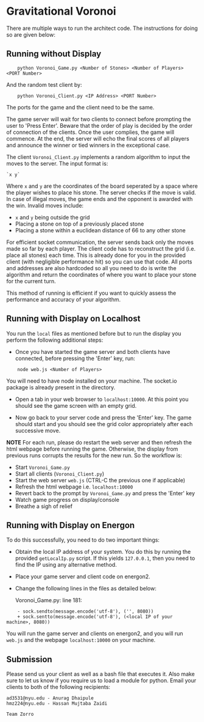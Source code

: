 # Gravitational Voronoi

There are multiple ways to run the architect code. The instructions for doing so are given below:

## Running without Display


```
	python Voronoi_Game.py <Number of Stones> <Number of Players> <PORT Number>
```

And the random test client by:

```
	python Voronoi_Client.py <IP Address> <PORT Number>
```

The ports for the game and the client need to be the same.

The game server will wait for two clients to connect before prompting the user to 'Press Enter'. Beware that the order of play is decided by the order of connection of the clients. Once the user complies, the game will commence. At the end, the server will echo the final scores of all players and announce the winner or tied winners in the exceptional case. 

The client `Voronoi_Client.py` implements a random algorithm to input the moves to the server. The input format is:

	`x y`

Where `x` and `y` are the coordinates of the board seperated by a space where the player wishes to place his stone. The server checks if the move is valid. In case of illegal moves, the game ends and the opponent is awarded with the win. Invalid moves include:

* `x` and `y` being outside the  grid
* Placing a stone on top of a previously placed stone
* Placing a stone within a euclidean distance of 66 to any other stone

For efficient socket communication, the server sends back only the moves made so far by each player. The client code has to reconstruct the grid (i.e. place all stones) each time. This is already done for you in the provided client (with negligible performance hit) so you can use that code. All ports and addresses are also hardcoded so all you need to do is write the algorithm and return the coordinates of where you want to place your stone for the current turn.

This method of running is efficient if you want to quickly assess the performance and accuracy of your algorithm.

## Running with Display on Localhost

You run the `local` files as mentioned before but to run the display you perform the following additional steps:

* Once you have started the game server and both clients have connected, before pressing the 'Enter' key, run:

```
	node web.js <Number of Players>
```

You will need to have node installed on your machine. The socket.io package is already present in the directory. 

* Open a tab in your web browser to `localhost:10000`. At this point you should see the game screen with an empty grid.

* Now go back to your server code and press the 'Enter' key. The game should start and you should see the grid color appropriately after each successive move.

**NOTE** 
For each run, please do restart the web server and then refresh the html webpage before running the game. Otherwise, the display from previous runs corrupts the results for the new run. So the workflow is:

* Start `Voronoi_Game.py`
* Start all clients (`Voronoi_Client.py`)
* Start the web server `web.js` (CTRL-C the previous one if applicable)
* Refresh the html webpage i.e. `localhost:10000`
* Revert back to the prompt by `Voronoi_Game.py` and press the 'Enter' key
* Watch game progress on display/console
* Breathe a sigh of relief

## Running with Display on Energon

To do this successfully, you need to do two important things:

* Obtain the local IP address of your system. You do this by running the provided `getLocalIp.py` script. If this yields `127.0.0.1`, then you need to find the IP using any alternative method.

* Place your game server and client code on energon2.

* Change the following lines in the files as detailed below:

	Voronoi_Game.py: line 181:

```
	- sock.sendto(message.encode('utf-8'), ('', 8080))
	+ sock.sentto(message.encode('utf-8'), (<local IP of your machine>, 8080))
```

You will run the game server and clients on energon2, and you will run `web.js` and the webpage `localhost:10000` on your machine.

## Submission

Please send us your client as well as a bash file that executes it. Also make sure to let us know if you require us to load a module for python. Email your clients to both of the following recipients:

	ad3531@nyu.edu - Anurag Dhaipule
	hmz224@nyu.edu - Hassan Mujtaba Zaidi

	Team Zorro
